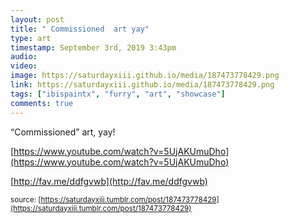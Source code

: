 ```yaml
---
layout: post
title: " Commissioned  art yay"
type: art
timestamp: September 3rd, 2019 3:43pm
audio: 
video: 
image: https://saturdayxiii.github.io/media/187473778429.png
link: https://saturdayxiii.github.io/media/187473778429.png
tags: ["ibispaintx", "furry", "art", "showcase"]
comments: true
---
```

“Commissioned” art, yay!

[https://www.youtube.com/watch?v=5UjAKUmuDho](https://www.youtube.com/watch?v=5UjAKUmuDho)


[http://fav.me/ddfgvwb](http://fav.me/ddfgvwb)

<small>source: [https://saturdayxiii.tumblr.com/post/187473778429](https://saturdayxiii.tumblr.com/post/187473778429)</small>